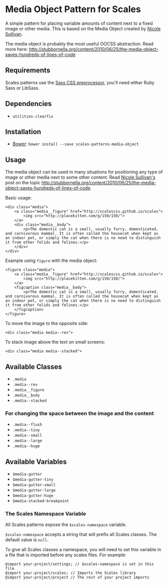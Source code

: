# Media Object Pattern for Scales

A simple pattern for placing variable amounts of content next to a fixed image or other media. This is based on the Media Object created by [Nicole Sullivan](http://twitter.com/stubbornella).

The media object is probably the most useful OOCSS abstraction. Read more here: http://stubbornella.org/content/2010/06/25/the-media-object-saves-hundreds-of-lines-of-code

## Requirements

Scales patterns use the [Sass CSS preprocessor](http://sass-lang.com/), you'll need either Ruby Sass or LibSass.

## Dependencies

* `utilities-clearfix`

## Installation

* [Bower](http://bower.io/): `bower install --save scales-patterns-media-object`

## Usage
The media object can be used in many situations for positioning any type of image or other media next to some other content. Read [Nicole Sullivan's](http://twitter.com/stubbornella) post on the topic http://stubbornella.org/content/2010/06/25/the-media-object-saves-hundreds-of-lines-of-code.

Basic usage:
```
<div class="media">
    <a class="media__figure" href="http://scalescss.github.io/scales">
        <img src="http://placekitten.com/g/150/150/">
    </a>
    <div class="media__body">
        <p>The domestic cat is a small, usually furry, domesticated, and carnivorous mammal. It is often called the housecat when kept as an indoor pet, or simply the cat when there is no need to distinguish it from other felids and felines.</p>
    </div>
</div>
```

Example using `figure` with the media object:
```
<figure class="media">
    <a class="media__figure" href="http://scalescss.github.io/scales">
        <img src="http://placekitten.com/g/150/150/">
    </a>
    <figcaption class="media__body">
        <p>The domestic cat is a small, usually furry, domesticated, and carnivorous mammal. It is often called the housecat when kept as an indoor pet, or simply the cat when there is no need to distinguish it from other felids and felines.</p>
    </figcaption>
</figure>
```

To move the image to the opposite side:
```
<div class="media media--rev">
```

To stack image above the text on small screens:
```
<div class="media media--stacked">
```


## Available Classes

* `.media`
* `.media--rev`
* `.media__figure`
* `.media__body`
* `.media--stacked`

### For changing the space between the image and the content
* `.media--flush`
* `.media--tiny`
* `.media--small`
* `.media--large`
* `.media--huge`

## Available Variables

* `$media-gutter`
* `$media-gutter-tiny`
* `$media-gutter-small`
* `$media-gutter-large`
* `$media-gutter-huge`
* `$media-stacked-breakpoint`

### The Scales Namespace Variable
All Scales patterns expose the `$scales-namespace` variable.

`$scales-namespace` accepts a string that will prefix all Scales classes. The default value is `null`.

To give all Scales classes a namespace, you will need to set this variable in a file that is imported before any scales files. For example:

```
@import your-project/settings; // $scales-namespace is set in this file
@import your-project/scales; // Imports the Scales library
@import your-project/project // The rest of your project imports
```
